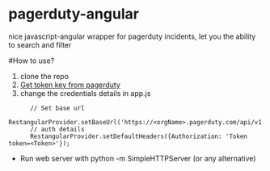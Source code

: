 pagerduty-angular
=================

nice javascript-angular wrapper for pagerduty incidents, let you the ability to search and filter

#How to use?
1. clone the repo
2. [Get token key from pagerduty](https://support.pagerduty.com/hc/en-us/articles/202829310-Generating-an-API-Key)
3. change the credentials details in app.js
```
      // Set base url
      RestangularProvider.setBaseUrl('https://<orgName>.pagerduty.com/api/v1');
      // auth details
      RestangularProvider.setDefaultHeaders({Authorization: 'Token token=<Token>'});
```
* Run web server with python -m SimpleHTTPServer (or any alternative)
